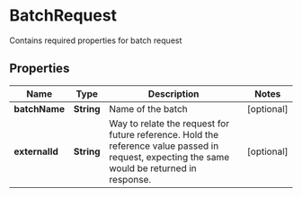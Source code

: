 

# BatchRequest

Contains required properties for batch request

## Properties

| Name | Type | Description | Notes |
|------------ | ------------- | ------------- | -------------|
|**batchName** | **String** | Name of the batch |  [optional] |
|**externalId** | **String** | Way to relate the request for future reference. Hold the reference value passed in request, expecting the same would be returned in response. |  [optional] |



